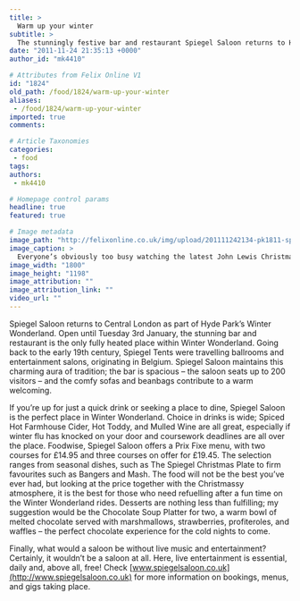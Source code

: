 ```yaml
---
title: >
  Warm up your winter
subtitle: >
  The stunningly festive bar and restaurant Spiegel Saloon returns to Hyde Park’s Winter Wonderland
date: "2011-11-24 21:35:13 +0000"
author_id: "mk4410"

# Attributes from Felix Online V1
id: "1824"
old_path: /food/1824/warm-up-your-winter
aliases:
 - /food/1824/warm-up-your-winter
imported: true
comments:

# Article Taxonomies
categories:
 - food
tags:
authors:
 - mk4410

# Homepage control params
headline: true
featured: true

# Image metadata
image_path: "http://felixonline.co.uk/img/upload/201111242134-pk1811-spiegel-saloon-(1).jpg"
image_caption: >
  Everyone’s obviously too busy watching the latest John Lewis Christmas advert
image_width: "1800"
image_height: "1198"
image_attribution: ""
image_attribution_link: ""
video_url: ""
---
```


Spiegel Saloon returns to Central London as part of Hyde Park’s Winter Wonderland. Open until Tuesday 3rd January, the stunning bar and restaurant is the only fully heated place within Winter Wonderland. Going back to the early 19th century, Spiegel Tents were travelling ballrooms and entertainment salons, originating in Belgium. Spiegel Saloon maintains this charming aura of tradition; the bar is spacious – the saloon seats up to 200 visitors – and the comfy sofas and beanbags contribute to a warm welcoming.

If you’re up for just a quick drink or seeking a place to dine, Spiegel Saloon is the perfect place in Winter Wonderland. Choice in drinks is wide; Spiced Hot Farmhouse Cider, Hot Toddy, and Mulled Wine are all great, especially if winter flu has knocked on your door and coursework deadlines are all over the place. Foodwise, Spiegel Saloon offers a Prix Fixe menu, with two courses for £14.95 and three courses on offer for £19.45. The selection ranges from seasonal dishes, such as The Spiegel Christmas Plate to firm favourites such as Bangers and Mash. The food will not be the best you’ve ever had, but looking at the price together with the Christmassy atmosphere, it is the best for those who need refuelling after a fun time on the Winter Wonderland rides. Desserts are nothing less than fulfilling; my suggestion would be the Chocolate Soup Platter for two, a warm bowl of melted chocolate served with marshmallows, strawberries, profiteroles, and waffles – the perfect chocolate experience for the cold nights to come.

Finally, what would a saloon be without live music and entertainment? Certainly, it wouldn’t be a saloon at all. Here, live entertainment is essential, daily and, above all, free! Check [www.spiegelsaloon.co.uk](http://www.spiegelsaloon.co.uk) for more information on bookings, menus, and gigs taking place.

